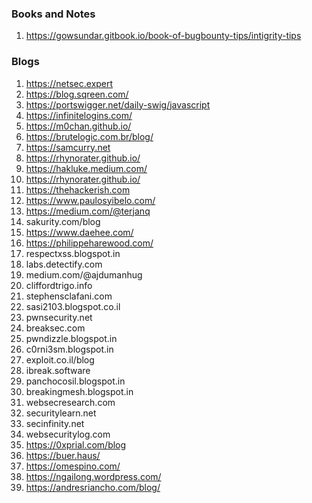 ### Books and Notes
1. https://gowsundar.gitbook.io/book-of-bugbounty-tips/intigrity-tips

### Blogs
1. https://netsec.expert
2. https://blog.sqreen.com/
3. https://portswigger.net/daily-swig/javascript
4. https://infinitelogins.com/
5. https://m0chan.github.io/
6. https://brutelogic.com.br/blog/
7. https://samcurry.net
8. https://rhynorater.github.io/
9. https://hakluke.medium.com/
10. https://rhynorater.github.io/
11. https://thehackerish.com
12. https://www.paulosyibelo.com/
13. https://medium.com/@terjanq
14. sakurity.com/blog 
15. https://www.daehee.com/
16. https://philippeharewood.com/
17. respectxss.blogspot.in
18. labs.detectify.com 
19. medium.com/@ajdumanhug
20. cliffordtrigo.info
21. stephensclafani.com
22. sasi2103.blogspot.co.il
23. pwnsecurity.net
24. breaksec.com 
25. pwndizzle.blogspot.in
26. c0rni3sm.blogspot.in
27. exploit.co.il/blog
28. ibreak.software
29. panchocosil.blogspot.in
30. breakingmesh.blogspot.in
31. websecresearch.com
32. securitylearn.net
33. secinfinity.net
34. websecuritylog.com 
35. https://0xprial.com/blog 
36. https://buer.haus/
37. https://omespino.com/
38. https://ngailong.wordpress.com/
39. https://andresriancho.com/blog/
